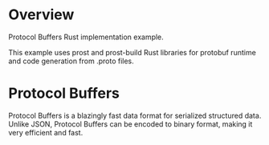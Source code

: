 # Overview

Protocol Buffers Rust implementation example.

This example uses prost and prost-build Rust libraries for protobuf runtime and code generation from .proto files.

# Protocol Buffers

Protocol Buffers is a blazingly fast data format for serialized structured data. Unlike JSON, Protocol Buffers can be encoded to binary format, making it very efficient and fast.

